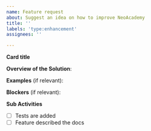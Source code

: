 ```yaml
---
name: Feature request
about: Suggest an idea on how to improve NeoAcademy
title: ''
labels: 'type:enhancement'
assignees: ''

---
```


**Card title**
<!-- Short overview of the current situation. -->

**Overview of the Solution**:
<!-- What would a possible solution look like?
Describe, without going too low into technical details,
what changes need to happen during implementation of this feature. -->

**Examples** (if relevant):
<!-- List examples and/or link to relevant references. -->

**Blockers** (if relevant):
<!-- Is this feature blocked by anything or anyone?
Or might there be any potential blockers on the way? -->

**Sub Activities**
- [ ] Tests are added
- [ ] Feature described the docs
